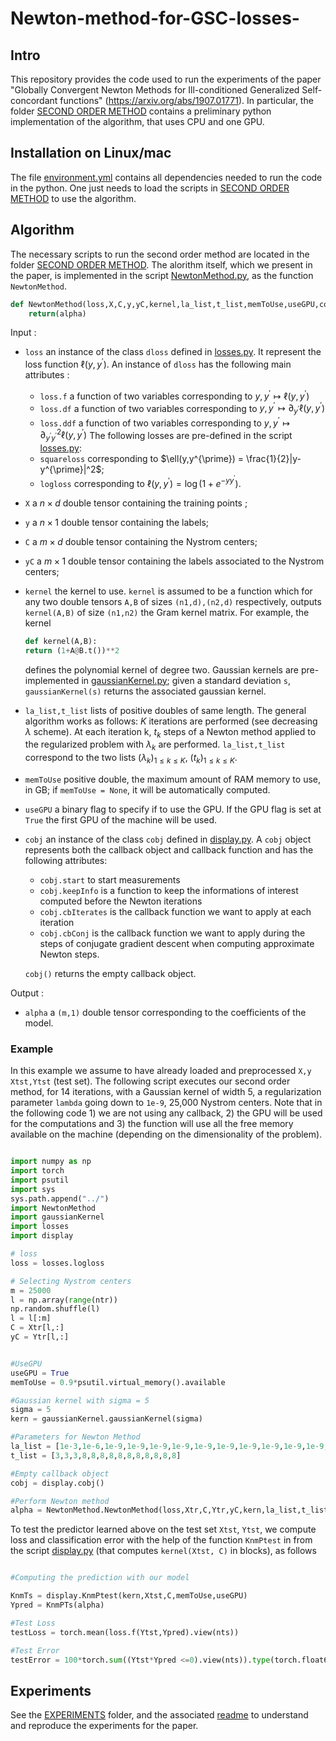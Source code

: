 # Newton-method-for-GSC-losses-

## Intro

This repository provides the code used to run the experiments of the paper "Globally Convergent Newton Methods for Ill-conditioned Generalized Self-concordant functions" (https://arxiv.org/abs/1907.01771). In particular, the folder [SECOND ORDER METHOD](https://github.com/umarteau/Newton-Method-for-GSC-losses-/tree/master/SECOND%20ORDER%20METHOD) contains a preliminary python implementation of the algorithm, that uses CPU and one GPU.

## Installation on Linux/mac

The file [environment.yml](https://github.com/umarteau/Newton-Method-for-GSC-losses-/blob/master/environment.yml) contains all dependencies needed to run the code in the python. One just needs to load the scripts in [SECOND ORDER METHOD](https://github.com/umarteau/Newton-Method-for-GSC-losses-/tree/master/SECOND%20ORDER%20METHOD)  to use the algorithm.



## Algorithm

The necessary scripts to run the second order method are located in the folder [SECOND ORDER METHOD](https://github.com/umarteau/Newton-Method-for-GSC-losses-/tree/master/SECOND%20ORDER%20METHOD). The alorithm itself, which we present in the paper, is implemented in the script [NewtonMethod.py](https://github.com/umarteau/Newton-Method-for-GSC-losses-/blob/master/SECOND%20ORDER%20METHOD/NewtonMethod.py), as the function `NewtonMethod`.

```python
def NewtonMethod(loss,X,C,y,yC,kernel,la_list,t_list,memToUse,useGPU,cobj):
    return(alpha)
```

Input : 

* `loss` an instance of the class `dloss` defined in [losses.py](https://github.com/umarteau/Newton-Method-for-GSC-losses-/blob/master/SECOND%20ORDER%20METHOD/losses.py). It represent the loss function $\ell(y,y^{\prime})$. An instance of `dloss` has the following main attributes : 
    + `loss.f` a function of two variables corresponding to $y,y^{\prime} \mapsto \ell(y,y^{\prime})$
    + `loss.df` a function of two variables corresponding to $y,y^{\prime} \mapsto \partial_{y^{\prime}}\ell(y,y^{\prime})$
    + `loss.ddf` a function of two variables corresponding to $y,y^{\prime} \mapsto \partial^2_{y^{\prime}y^{\prime}}\ell(y,y^{\prime})$
    The following losses are pre-defined in the script [losses.py](https://github.com/umarteau/Newton-Method-for-GSC-losses-/blob/master/SECOND%20ORDER%20METHOD/losses.py):
     - `squareloss` corresponding to $\ell(y,y^{\prime}) = \frac{1}{2}|y-y^{\prime}|^2$;
     - `logloss` corresponding to $\ell(y,y^{\prime}) = \log(1+e^{-yy^{\prime}})$.
* `X` a $n \times d$ double tensor containing the training points ;
* `y` a $n \times 1$ double tensor containing the labels;
* `C` a $m \times d$ double tensor containing the Nystrom centers;
* `yC` a $m \times 1$ double tensor containing the labels associated to the Nystrom centers;
* `kernel` the kernel to use. `kernel` is assumed to be a function which for any two double tensors `A,B` of sizes `(n1,d),(n2,d)` respectively, outputs `kernel(A,B)` of size `(n1,n2)` the Gram kernel matrix.
    For example, the kernel 
     ```python
    def kernel(A,B):
    return (1+A@B.t())**2
    ```
    defines the polynomial kernel of degree two.
    Gaussian kernels are pre-implemented in [gaussianKernel.py](https://github.com/umarteau/Newton-Method-for-GSC-losses-/blob/master/SECOND%20ORDER%20METHOD/gaussianKernel.py); given a standard deviation `s`, `gaussianKernel(s)` returns the associated gaussian kernel. 
* `la_list,t_list` lists of positive doubles of same length.
 The general algorithm works as follows: $K$ iterations are performed (see decreasing $\lambda$ scheme). At each iteration k, $t_k$ steps of a Newton method applied to the regularized problem with $\lambda_k$ are performed. `la_list,t_list` correspond to the two lists $(\lambda_k)_{1\leq k \leq K},~(t_k)_{1 \leq k \leq K}$. 
* `memToUse`  positive double, the maximum amount of RAM memory to use, in GB; if `memToUse = None`, it will be automatically computed.
* `useGPU` a binary flag to specify if to use the GPU. If the GPU flag is set at `True` the first GPU of the machine will be used.
* `cobj` an instance of the class `cobj` defined in [display.py](https://github.com/umarteau/Newton-Method-for-GSC-losses-/blob/master/SECOND%20ORDER%20METHOD/display.py). A `cobj` object represents both the callback object and callback function and has the following attributes:
    - `cobj.start` to start measurements
    - `cobj.keepInfo` is a function to keep the informations of interest computed before the Newton iterations
    - `cobj.cbIterates` is the callback function we want to apply at each iteration
    - `cobj.cbConj` is the callback function we want to apply during the steps of conjugate gradient descent when computing approximate Newton steps.

    `cobj()` returns the empty callback object. 

Output : 

* `alpha` a `(m,1)` double tensor corresponding to the coefficients of the model.

### Example

In this example we assume to have already loaded and preprocessed `X,y` `Xtst,Ytst` (test set). The following script executes our second order method, for 14 iterations, with a Gaussian kernel of width 5, a regularization parameter `lambda` going down to  `1e-9`, 25,000 Nystrom centers. Note that in the following code 1) we are not using any callback, 2) the GPU will be used for the computations and 3) the function will use all the free memory available on the machine (depending on the dimensionality of the problem).

```python

import numpy as np
import torch
import psutil
import sys
sys.path.append("../")
import NewtonMethod
import gaussianKernel
import losses
import display

# loss
loss = losses.logloss

# Selecting Nystrom centers
m = 25000
l = np.array(range(ntr))
np.random.shuffle(l)
l = l[:m]
C = Xtr[l,:]
yC = Ytr[l,:]


#UseGPU
useGPU = True
memToUse = 0.9*psutil.virtual_memory().available

#Gaussian kernel with sigma = 5
sigma = 5
kern = gaussianKernel.gaussianKernel(sigma)

#Parameters for Newton Method
la_list = [1e-3,1e-6,1e-9,1e-9,1e-9,1e-9,1e-9,1e-9,1e-9,1e-9,1e-9,1e-9,1e-9,1e-9]
t_list = [3,3,3,8,8,8,8,8,8,8,8,8,8,8]

#Empty callback object
cobj = display.cobj()

#Perform Newton method
alpha = NewtonMethod.NewtonMethod(loss,Xtr,C,Ytr,yC,kern,la_list,t_list,memToUse = memToUse,cobj = cobj)
```

To test the predictor learned above on the test set `Xtst`, `Ytst`, we compute loss and classification error with the help of the function `KnmPtest` in from the script [display.py](https://github.com/umarteau/Newton-Method-for-GSC-losses-/blob/master/SECOND%20ORDER%20METHOD/display.py) (that computes `kernel(Xtst, C)` in blocks), as follows


``` python

#Computing the prediction with our model 

KnmTs = display.KnmPtest(kern,Xtst,C,memToUse,useGPU)
Ypred = KnmPTs(alpha)

#Test Loss
testLoss = torch.mean(loss.f(Ytst,Ypred).view(nts))

#Test Error
testError = 100*torch.sum((Ytst*Ypred <=0).view(nts)).type(torch.float64)/nts

```


## Experiments


See the [EXPERIMENTS](https://github.com/umarteau/Newton-Method-for-GSC-losses-/tree/master/EXPERIMENTS) folder, and the associated [readme](https://github.com/umarteau/Newton-Method-for-GSC-losses-/blob/master/EXPERIMENTS/readme.md) to understand and reproduce the experiments for the paper. 

